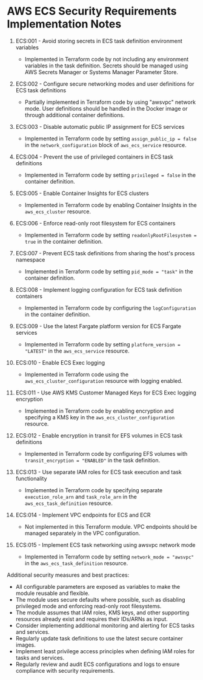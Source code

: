 # AWS ECS Security Requirements Implementation Notes

1. ECS:001 - Avoid storing secrets in ECS task definition environment variables
   - Implemented in Terraform code by not including any environment variables in the task definition. Secrets should be managed using AWS Secrets Manager or Systems Manager Parameter Store.

2. ECS:002 - Configure secure networking modes and user definitions for ECS task definitions
   - Partially implemented in Terraform code by using "awsvpc" network mode. User definitions should be handled in the Docker image or through additional container definitions.

3. ECS:003 - Disable automatic public IP assignment for ECS services
   - Implemented in Terraform code by setting `assign_public_ip = false` in the `network_configuration` block of `aws_ecs_service` resource.

4. ECS:004 - Prevent the use of privileged containers in ECS task definitions
   - Implemented in Terraform code by setting `privileged = false` in the container definition.

5. ECS:005 - Enable Container Insights for ECS clusters
   - Implemented in Terraform code by enabling Container Insights in the `aws_ecs_cluster` resource.

6. ECS:006 - Enforce read-only root filesystem for ECS containers
   - Implemented in Terraform code by setting `readonlyRootFilesystem = true` in the container definition.

7. ECS:007 - Prevent ECS task definitions from sharing the host's process namespace
   - Implemented in Terraform code by setting `pid_mode = "task"` in the container definition.

8. ECS:008 - Implement logging configuration for ECS task definition containers
   - Implemented in Terraform code by configuring the `logConfiguration` in the container definition.

9. ECS:009 - Use the latest Fargate platform version for ECS Fargate services
   - Implemented in Terraform code by setting `platform_version = "LATEST"` in the `aws_ecs_service` resource.

10. ECS:010 - Enable ECS Exec logging
    - Implemented in Terraform code using the `aws_ecs_cluster_configuration` resource with logging enabled.

11. ECS:011 - Use AWS KMS Customer Managed Keys for ECS Exec logging encryption
    - Implemented in Terraform code by enabling encryption and specifying a KMS key in the `aws_ecs_cluster_configuration` resource.

12. ECS:012 - Enable encryption in transit for EFS volumes in ECS task definitions
    - Implemented in Terraform code by configuring EFS volumes with `transit_encryption = "ENABLED"` in the task definition.

13. ECS:013 - Use separate IAM roles for ECS task execution and task functionality
    - Implemented in Terraform code by specifying separate `execution_role_arn` and `task_role_arn` in the `aws_ecs_task_definition` resource.

14. ECS:014 - Implement VPC endpoints for ECS and ECR
    - Not implemented in this Terraform module. VPC endpoints should be managed separately in the VPC configuration.

15. ECS:015 - Implement ECS task networking using awsvpc network mode
    - Implemented in Terraform code by setting `network_mode = "awsvpc"` in the `aws_ecs_task_definition` resource.

Additional security measures and best practices:
- All configurable parameters are exposed as variables to make the module reusable and flexible.
- The module uses secure defaults where possible, such as disabling privileged mode and enforcing read-only root filesystems.
- The module assumes that IAM roles, KMS keys, and other supporting resources already exist and requires their IDs/ARNs as input.
- Consider implementing additional monitoring and alerting for ECS tasks and services.
- Regularly update task definitions to use the latest secure container images.
- Implement least privilege access principles when defining IAM roles for tasks and services.
- Regularly review and audit ECS configurations and logs to ensure compliance with security requirements.